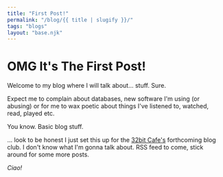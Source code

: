 ```yaml
---
title: "First Post!"
permalink: "/blog/{{ title | slugify }}/"
tags: "blogs"
layout: "base.njk"
---
```


# OMG It's The First Post! 

<!-- excerpt -->

Welcome to my blog where I will talk about... stuff. Sure.

Expect me to complain about databases, new software I'm using (or abusing) or for me to wax poetic about things I've listened to, watched, read, played etc.

You know. Basic blog stuff.

... look to be honest I just set this up for the [32bit Cafe's](https://32bit.cafe/) forthcoming blog club. I don't know what I'm gonna talk about. RSS feed to come, stick around for some more posts.

*Ciao!*